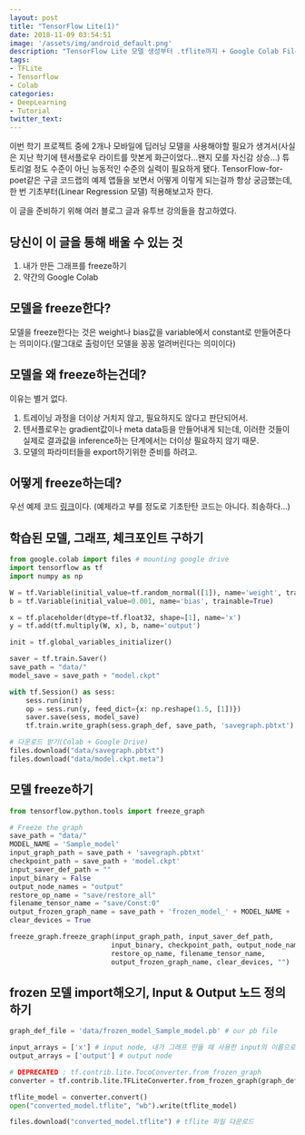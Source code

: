 ```yaml
---
layout: post
title: "TensorFlow Lite(1)"
date: 2018-11-09 03:54:51
image: '/assets/img/android_default.png'
description: "TensorFlow Lite 모델 생성부터 .tflite까지 + Google Colab Files"
tags:
- TFLite
- Tensorflow
- Colab
categories:
- DeepLearning
- Tutorial
twitter_text:
---
```


이번 학기 프로젝트 중에 2개나 모바일에 딥러닝 모델을 사용해야할 필요가 생겨서(사실은 지난 학기에 텐서플로우 라이트를 맛본게 화근이었다...왠지 모를 자신감 상승...) 튜토리얼 정도 수준이 아닌 능동적인 수준의 실력이 필요하게 됐다.
TensorFlow-for-poet같은 구글 코드랩의 예제 앱들을 보면서 어떻게 이렇게 되는걸까 항상 궁금했는데, 한 번 기초부터(Linear Regression 모델) 적용해보고자 한다.  

이 글을 준비하기 위해 여러 블로그 글과 유투브 강의들을 참고하였다.  

  
    
      
      
## 당신이 이 글을 통해 배울 수 있는 것
1. 내가 만든 그래프를 freeze하기
2. 약간의 Google Colab  
  
  
  
  
## 모델을 freeze한다?
모델을 freeze한다는 것은 weight나 bias값을 variable에서 constant로 만들어준다는 의미이다.(말그대로 출렁이던 모델을 꽁꽁 얼려버린다는 의미이다)  
  
    
    
## 모델을 왜 freeze하는건데?
이유는 별거 없다.
1. 트레이닝 과정을 더이상 거치지 않고, 필요하지도 않다고 판단되어서.
2. 텐서플로우는 gradient값이나 meta data등을 만들어내게 되는데, 이러한 것들이 실제로 결과값을 inference하는 단계에서는 더이상 필요하지 않기 때문.
3. 모델의 파라미터들을 export하기위한 준비를 하려고.  
  
## 어떻게 freeze하는데?
우선 예제 코드 [링크](https://colab.research.google.com/drive/1pHT172kXrhLCPBv-7YaVfoa47p-DLO73)이다. (예제라고 부를 정도로 기초탄탄 코드는 아니다. 죄송하다...)

  
  
## 학습된 모델, 그래프, 체크포인트 구하기
```python
from google.colab import files # mounting google drive
import tensorflow as tf
import numpy as np

W = tf.Variable(initial_value=tf.random_normal([1]), name='weight', trainable=True)
b = tf.Variable(initial_value=0.001, name='bias', trainable=True)

x = tf.placeholder(dtype=tf.float32, shape=[1], name='x')
y = tf.add(tf.multiply(W, x), b, name='output')

init = tf.global_variables_initializer()

saver = tf.train.Saver()
save_path = "data/"
model_save = save_path + "model.ckpt"

with tf.Session() as sess:
    sess.run(init)
    op = sess.run(y, feed_dict={x: np.reshape(1.5, [1])})
    saver.save(sess, model_save)
    tf.train.write_graph(sess.graph_def, save_path, 'savegraph.pbtxt')

# 다운로드 받기(Colab + Google Drive)
files.download("data/savegraph.pbtxt")
files.download("data/model.ckpt.meta")
```

## 모델 freeze하기
```python
from tensorflow.python.tools import freeze_graph

# Freeze the graph
save_path = "data/"
MODEL_NAME = 'Sample_model'
input_graph_path = save_path + 'savegraph.pbtxt'
checkpoint_path = save_path + 'model.ckpt'
input_saver_def_path = ""
input_binary = False
output_node_names = "output"
restore_op_name = "save/restore_all"
filename_tensor_name = "save/Const:0"
output_frozen_graph_name = save_path + 'frozen_model_' + MODEL_NAME + '.pb'
clear_devices = True

freeze_graph.freeze_graph(input_graph_path, input_saver_def_path,
                         input_binary, checkpoint_path, output_node_names,
                         restore_op_name, filename_tensor_name,
                         output_frozen_graph_name, clear_devices, "")
```

## frozen 모델 import해오기, Input & Output 노드 정의하기
```python
graph_def_file = 'data/frozen_model_Sample_model.pb' # our pb file

input_arrays = ['x'] # input node, 내가 그래프 만들 때 사용한 input의 이름으로 설정해야됨. output도 동일!
output_arrays = ['output'] # output node

# DEPRECATED : tf.contrib.lite.TocoConverter.from_frozen_graph
converter = tf.contrib.lite.TFLiteConverter.from_frozen_graph(graph_def_file, input_arrays, output_arrays)

tflite_model = converter.convert()
open("converted_model.tflite", "wb").write(tflite_model)

files.download("converted_model.tflite") # tflite 파일 다운로드
```